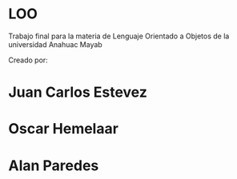# LOO
Trabajo final para la materia de Lenguaje Orientado a Objetos de la universidad Anahuac Mayab


Creado por: 

# Juan Carlos Estevez
# Oscar Hemelaar
# Alan Paredes

